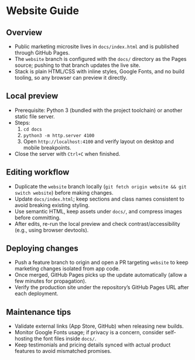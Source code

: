 # Website Guide

## Overview
- Public marketing microsite lives in `docs/index.html` and is published through GitHub Pages.
- The `website` branch is configured with the `docs/` directory as the Pages source; pushing to that branch updates the live site.
- Stack is plain HTML/CSS with inline styles, Google Fonts, and no build tooling, so any browser can preview it directly.

## Local preview
- Prerequisite: Python 3 (bundled with the project toolchain) or another static file server.
- Steps:
  1. `cd docs`
  2. `python3 -m http.server 4100`
  3. Open `http://localhost:4100` and verify layout on desktop and mobile breakpoints.
- Close the server with `Ctrl+C` when finished.

## Editing workflow
- Duplicate the `website` branch locally (`git fetch origin website && git switch website`) before making changes.
- Update `docs/index.html`; keep sections and class names consistent to avoid breaking existing styling.
- Use semantic HTML, keep assets under `docs/`, and compress images before committing.
- After edits, re-run the local preview and check contrast/accessibility (e.g., using browser devtools).

## Deploying changes
- Push a feature branch to origin and open a PR targeting `website` to keep marketing changes isolated from app code.
- Once merged, GitHub Pages picks up the update automatically (allow a few minutes for propagation).
- Verify the production site under the repository’s GitHub Pages URL after each deployment.

## Maintenance tips
- Validate external links (App Store, GitHub) when releasing new builds.
- Monitor Google Fonts usage; if privacy is a concern, consider self-hosting the font files inside `docs/`.
- Keep testimonials and pricing details synced with actual product features to avoid mismatched promises.
